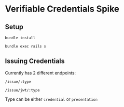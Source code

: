 # Verifiable Credentials Spike

## Setup

`bundle install`

`bundle exec rails s`

## Issuing Credentials

Currently has 2 different endpoints:

`/issue/:type`

`/issue/jwt/:type`

Type can be either `credential` or `presentation`
